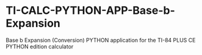 # TI-CALC-PYTHON-APP-Base-b-Expansion
Base b Expansion (Conversion) PYTHON application for the TI-84 PLUS CE PYTHON edition calculator
